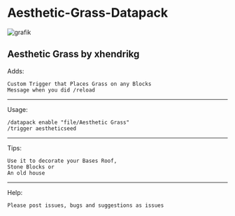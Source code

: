 # Aesthetic-Grass-Datapack
![grafik](https://user-images.githubusercontent.com/69456711/115999863-e69fda00-a5ed-11eb-8f79-64318eaaf813.png)

Aesthetic Grass
by xhendrikg
-----------------------------------------------------------------------------------
Adds:

    Custom Trigger that Places Grass on any Blocks
    Message when you did /reload

-----------------------------------------------------------------------------------
Usage:

    /datapack enable "file/Aesthetic Grass"
    /trigger aestheticseed


-----------------------------------------------------------------------------------
Tips:

    Use it to decorate your Bases Roof,
    Stone Blocks or
    An old house

-----------------------------------------------------------------------------------

Help:

    Please post issues, bugs and suggestions as issues
